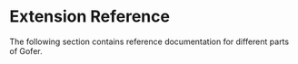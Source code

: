 # Extension Reference

The following section contains reference documentation for different parts of Gofer.
